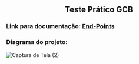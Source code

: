 ##  <p align = center> Teste Prático GCB </p> <p align = "center"> 

 ### Link para documentação: [End-Points](https://github.com/GuilhermePontes1/teste-pratico-GCB/wiki/End-points-para-API:-teste-pratico-GCB)
 
 ### Diagrama do projeto:

 
 ![Captura de Tela (2)](https://user-images.githubusercontent.com/65747791/135005330-4d9ace04-3499-420b-a6dc-f6896bc88d2e.png)
